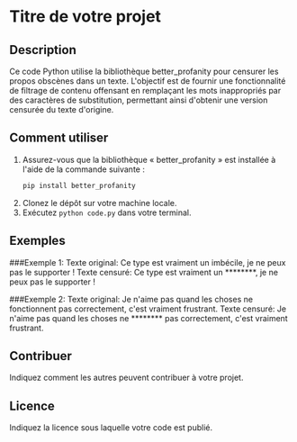 # Titre de votre projet

## Description

Ce code Python utilise la bibliothèque better_profanity pour censurer les propos obscènes dans un texte. L'objectif est de fournir une fonctionnalité de filtrage de contenu offensant en remplaçant les mots inappropriés par des caractères de substitution, permettant ainsi d'obtenir une version censurée du texte d'origine.

## Comment utiliser

1. Assurez-vous que la bibliothèque « better_profanity » est installée à l'aide de la commande suivante :
   ```bash
   pip install better_profanity
2. Clonez le dépôt sur votre machine locale.
3. Exécutez `python code.py` dans votre terminal.

## Exemples

###Exemple 1:
Texte original: Ce type est vraiment un imbécile, je ne peux pas le supporter !
Texte censuré: Ce type est vraiment un ********, je ne peux pas le supporter !

###Exemple 2:
Texte original: Je n'aime pas quand les choses ne fonctionnent pas correctement, c'est vraiment frustrant.
Texte censuré: Je n'aime pas quand les choses ne ******** pas correctement, c'est vraiment frustrant.



## Contribuer

Indiquez comment les autres peuvent contribuer à votre projet.

## Licence

Indiquez la licence sous laquelle votre code est publié.
